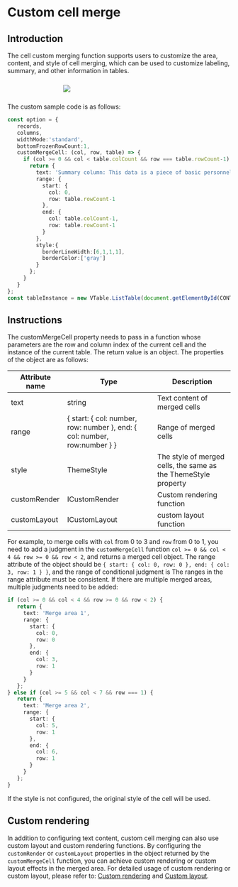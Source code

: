 # Custom cell merge

## Introduction

The cell custom merging function supports users to customize the area, content, and style of cell merging, which can be used to customize labeling, summary, and other information in tables.

<div style="display: flex; justify-content: center;">
   <img src="https://lf9-dp-fe-cms-tos.byteorg.com/obj/bit-cloud/VTable/preview/custom-merge.png" style="flex: 0 0 50%; padding : 10px;">
</div>

The custom sample code is as follows:

```ts
const option = {
   records,
   columns,
   widthMode:'standard',
   bottomFrozenRowCount:1,
   customMergeCell: (col, row, table) => {
     if (col >= 0 && col < table.colCount && row === table.rowCount-1) {
       return {
         text: 'Summary column: This data is a piece of basic personnel information',
         range: {
           start: {
             col: 0,
             row: table.rowCount-1
           },
           end: {
             col: table.colCount-1,
             row: table.rowCount-1
           }
         },
         style:{
           borderLineWidth:[6,1,1,1],
           borderColor:['gray']
         }
       };
     }
   }
};
const tableInstance = new VTable.ListTable(document.getElementById(CONTAINER_ID),option);
```

## Instructions

The customMergeCell property needs to pass in a function whose parameters are the row and column index of the current cell and the instance of the current table. The return value is an object. The properties of the object are as follows:

| Attribute name | Type | Description |
| --- | --- | --- |
| text | string | Text content of merged cells |
| range | { start: { col: number, row: number }, end: { col: number, row:number } } | Range of merged cells |
| style | ThemeStyle | The style of merged cells, the same as the ThemeStyle property |
| customRender | ICustomRender | Custom rendering function |
| customLayout | ICustomLayout | custom layout function |

For example, to merge cells with `col` from 0 to 3 and `row` from 0 to 1, you need to add a judgment in the `customMergeCell` function `col >= 0 && col < 4 && row >= 0 && row < 2`, and returns a merged cell object. The range attribute of the object should be `{ start: { col: 0, row: 0 }, end: { col: 3, row: 1 } }`, and the range of conditional judgment is The ranges in the range attribute must be consistent. If there are multiple merged areas, multiple judgments need to be added:

```ts
if (col >= 0 && col < 4 && row >= 0 && row < 2) {
   return {
     text: 'Merge area 1',
     range: {
       start: {
         col: 0,
         row: 0
       },
       end: {
         col: 3,
         row: 1
       }
     }
   };
} else if (col >= 5 && col < 7 && row === 1) {
   return {
     text: 'Merge area 2',
     range: {
       start: {
         col: 5,
         row: 1
       },
       end: {
         col: 6,
         row: 1
       }
     }
   };
}
```

If the style is not configured, the original style of the cell will be used.

## Custom rendering

In addition to configuring text content, custom cell merging can also use custom layout and custom rendering functions. By configuring the `customRender` or `customLayout` properties in the object returned by the `customMergeCell` function, you can achieve custom rendering or custom layout effects in the merged area. For detailed usage of custom rendering or custom layout, please refer to: [Custom rendering](./custom_render) and [Custom layout](./custom_layout).